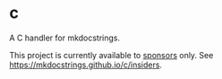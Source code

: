# c

A C handler for mkdocstrings.

This project is currently available to [sponsors](https://github.com/sponsors/pawamoy) only.
See https://mkdocstrings.github.io/c/insiders.
